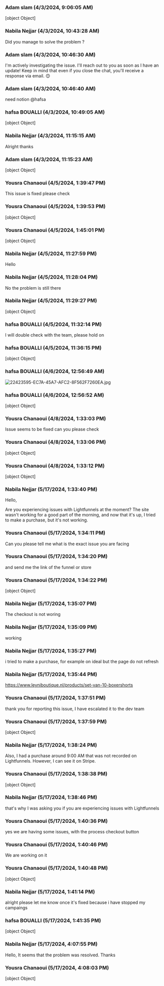 ### Adam slam (4/3/2024, 9:06:05 AM)

[object Object]

### Nabila Nejjar (4/3/2024, 10:43:28 AM)

Did you manage to solve the problem ?

### Adam slam (4/3/2024, 10:46:30 AM)

I'm actively investigating the issue. I'll reach out to you as soon as I have an update! Keep in mind that even if you close the chat, you'll receive a response via email. 😊

### Adam slam (4/3/2024, 10:46:40 AM)

need notion @hafsa

### hafsa BOUALLI (4/3/2024, 10:49:05 AM)

[object Object]

### Nabila Nejjar (4/3/2024, 11:15:15 AM)

Alright thanks

### Adam slam (4/3/2024, 11:15:23 AM)

[object Object]

### Yousra Chanaoui (4/5/2024, 1:39:47 PM)

This issue is fixed please check

### Yousra Chanaoui (4/5/2024, 1:39:53 PM)

[object Object]

### Yousra Chanaoui (4/5/2024, 1:45:01 PM)

[object Object]

### Nabila Nejjar (4/5/2024, 11:27:59 PM)

Hello

### Nabila Nejjar (4/5/2024, 11:28:04 PM)

No the problem is still there

### Nabila Nejjar (4/5/2024, 11:29:27 PM)

[object Object]

### hafsa BOUALLI (4/5/2024, 11:32:14 PM)

I will double check with the team, please hold on

### hafsa BOUALLI (4/5/2024, 11:36:15 PM)

[object Object]

### hafsa BOUALLI (4/6/2024, 12:56:49 AM)

![22423595-EC7A-45A7-AFC2-8F562F7260EA.jpg](https://storage.crisp.chat/users/upload/operator/56f0239f8e9f4800/171236500768700_15jh9gh.jpg)

### hafsa BOUALLI (4/6/2024, 12:56:52 AM)

[object Object]

### Yousra Chanaoui (4/8/2024, 1:33:03 PM)

Issue seems to be fixed can you please check

### Yousra Chanaoui (4/8/2024, 1:33:06 PM)

[object Object]

### Yousra Chanaoui (4/8/2024, 1:33:12 PM)

[object Object]

### Nabila Nejjar (5/17/2024, 1:33:40 PM)

Hello,

Are you experiencing issues with Lightfunnels at the moment? The site wasn't working for a good part of the morning, and now that it's up, I tried to make a purchase, but it's not working.

### Yousra Chanaoui (5/17/2024, 1:34:11 PM)

Can you please tell me what is the exact issue you are facing

### Yousra Chanaoui (5/17/2024, 1:34:20 PM)

and send me the link of the funnel or store

### Yousra Chanaoui (5/17/2024, 1:34:22 PM)

[object Object]

### Nabila Nejjar (5/17/2024, 1:35:07 PM)

The checkout is not woring

### Nabila Nejjar (5/17/2024, 1:35:09 PM)

working

### Nabila Nejjar (5/17/2024, 1:35:27 PM)

i tried to make a purchase, for example on ideal but the page do not refresh

### Nabila Nejjar (5/17/2024, 1:35:44 PM)

https://www.leyniboutique.nl/products/set-van-10-boxershorts

### Yousra Chanaoui (5/17/2024, 1:37:51 PM)

thank you for reporting this issue, I have escalated it to the dev team

### Yousra Chanaoui (5/17/2024, 1:37:59 PM)

[object Object]

### Nabila Nejjar (5/17/2024, 1:38:24 PM)

Also, I had a purchase around 9:00 AM that was not recorded on Lightfunnels. However, I can see it on Stripe.

### Yousra Chanaoui (5/17/2024, 1:38:38 PM)

[object Object]

### Nabila Nejjar (5/17/2024, 1:38:46 PM)

that's why I was asking you if you are experiencing issues with Lightfunnels

### Yousra Chanaoui (5/17/2024, 1:40:36 PM)

yes we are having some issues, with the process checkout button

### Yousra Chanaoui (5/17/2024, 1:40:46 PM)

We are working on it

### Yousra Chanaoui (5/17/2024, 1:40:48 PM)

[object Object]

### Nabila Nejjar (5/17/2024, 1:41:14 PM)

alright please let me know once it's fixed because i have stopped my campaings

### hafsa BOUALLI (5/17/2024, 1:41:35 PM)

[object Object]

### Nabila Nejjar (5/17/2024, 4:07:55 PM)

Hello,
It seems that the problem was resolved. Thanks

### Yousra Chanaoui (5/17/2024, 4:08:03 PM)

[object Object]
